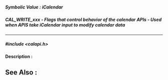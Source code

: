 ##### Symbolic Value : iCalendar
##### CAL_WRITE_xxx - Flags that control behavior of the calendar APIs - Used when APIS take iCalendar input to modify calendar data
---
##### #include <calapi.h>
**Description :**

**See Also :**
[](D:/md_files/.md)
---
